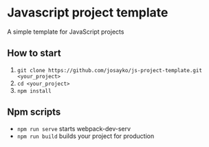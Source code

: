 # Javascript project template
A simple template for JavaScript projects

## How to start
1. `git clone https://github.com/josayko/js-project-template.git <your_project>`
2. `cd <your_project>`
3. `npm install`

## Npm scripts
- `npm run serve` starts webpack-dev-serv
- `npm run build` builds your project for production
